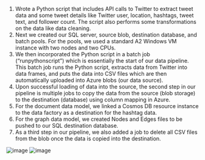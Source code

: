 1. Wrote a Python script that includes API calls to Twitter to extract tweet data and
some tweet details like Twitter user, location, hashtags, tweet text, and follower count. The
script also performs some transformations on the data like data cleaning.
2. Next we created our SQL server, source blob, destination database, and batch pools.
For the pools, we used a standard A2 Windows VM instance with two nodes and two
CPUs.
3. We then incorporated the Python script in a batch job (“runpythonscript”) which is
essentially the start of our data pipeline. This batch job runs the Python script, extracts
data from Twitter into data frames, and puts the data into CSV files which are then
automatically uploaded into Azure blobs (our data source).
4. Upon successful loading of data into the source, the second step in our pipeline is
multiple jobs to copy the data from the source (blob storage) to the destination (database) using
column mapping in Azure.
5. For the document data model, we linked a Cosmos DB resource instance to the data
factory as a destination for the hashtag data.
6. For the graph data model, we created Nodes and Edges files to be pushed to our SQL
destination database.
7. As a third step in our pipeline, we also added a job to delete all CSV files from the blob
once the data is copied into the destination.

![image](https://github.com/VatsalDoshi/Twitter-Database-Model/assets/114709734/74253fce-dee8-4038-a2ce-7c166eee0772)
![image](https://github.com/VatsalDoshi/Twitter-Database-Model/assets/114709734/72bb8e80-eb4f-4d1c-b21d-bc9e7767e2cc)



